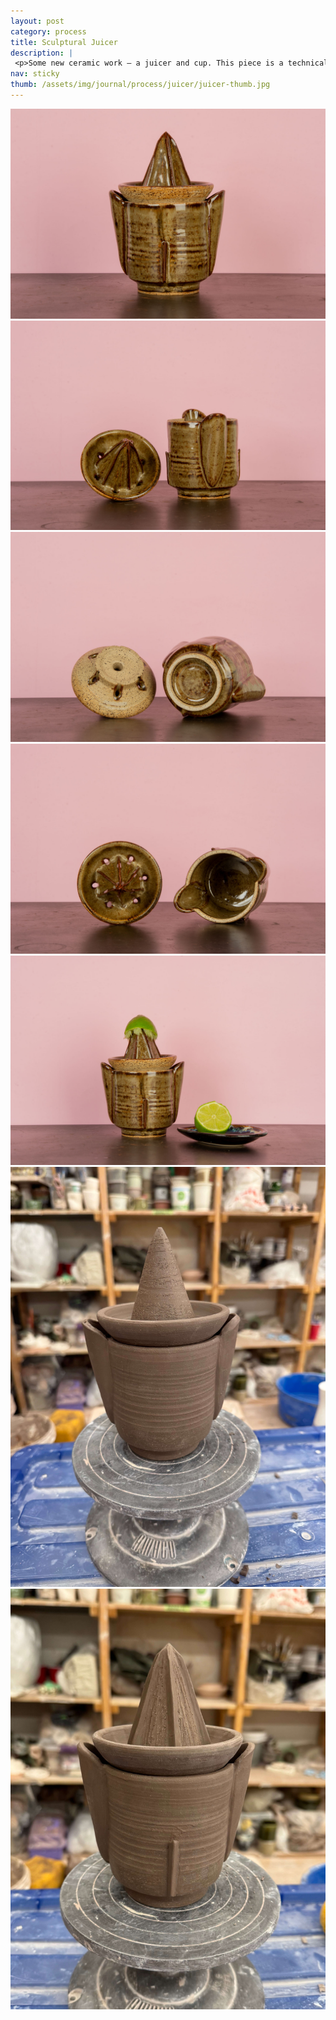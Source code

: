 ```yaml
---
layout: post
category: process
title: Sculptural Juicer
description: |
 <p>Some new ceramic work — a juicer and cup. This piece is a technically advanced form incorporating wheel throwing, slab handbuilding, carving, and coils. The cup could be nice for making salad dressings, and it juices nicely! Functional objects are harder to construct than one would think. Often, it requires trial and error over multiple attempts to gather enough experiential knowledge to create successful pots.</p>
nav: sticky
thumb: /assets/img/journal/process/juicer/juicer-thumb.jpg
---
```

<div class="row mb-5">
    <div class="col-12">
        <a href="/assets/img/journal/process/juicer/juicer-01.jpg" class="glightbox"><img src="/assets/img/journal/process/juicer/juicer-01.jpg" alt="Juicer" class="img-fluid rounded-3 mb-4"></a>
        <a href="/assets/img/journal/process/juicer/juicer-02.jpg" class="glightbox"><img src="/assets/img/journal/process/juicer/juicer-02.jpg" alt="Juicer" class="img-fluid rounded-3 mb-4"></a>
        <a href="/assets/img/journal/process/juicer/juicer-03.jpg" class="glightbox"><img src="/assets/img/journal/process/juicer/juicer-03.jpg" alt="Juicer" class="img-fluid rounded-3 mb-4"></a>
        <a href="/assets/img/journal/process/juicer/juicer-04.jpg" class="glightbox"><img src="/assets/img/journal/process/juicer/juicer-04.jpg" alt="Juicer" class="img-fluid rounded-3 mb-4"></a>
        <a href="/assets/img/journal/process/juicer/juicer-05.jpg" class="glightbox"><img src="/assets/img/journal/process/juicer/juicer-05.jpg" alt="Juicer" class="img-fluid rounded-3 mb-4"></a>
    </div>
    <div class="col-6">
        <a href="/assets/img/journal/process/juicer/juicer-process-01.jpg" class="glightbox"><img src="/assets/img/journal/process/juicer/juicer-process-01.jpg" alt="Juicer Process Photo" class="img-fluid rounded-3 mb-4"></a>
    </div>
    <div class="col-6">
        <a href="/assets/img/journal/process/juicer/juicer-process-02.jpg" class="glightbox"><img src="/assets/img/journal/process/juicer/juicer-process-02.jpg" alt="Juicer Process Photo" class="img-fluid rounded-3 mb-4"></a>
    </div>
</div>